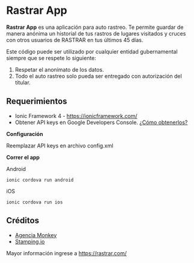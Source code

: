# Rastrar App

**Rastrar App** es una aplicación para auto rastreo. Te permite guardar de manera anónima un historial de tus rastros de lugares visitados y cruces con otros usuarios de RASTRAR en tus últimos 45 días.

Este código puede ser utilizado por cualquier entidad gubernamental siempre que se respete lo siguiente:
     
1. Respetar el anonimato de los datos.
2. Todo el auto rastreo solo pueda ser entregado con autorización del titular. 


## Requerimientos

- Ionic Framework 4 - https://ionicframework.com/
- Obtener API keys en Google Developers Console. [¿Cómo obtenerlos?](https://github.com/ionic-team/ionic-native-google-maps/blob/master/documents/api_key/generate_api_key.md)

**Configuración**

Reemplazar API keys en archivo config.xml

**Correr el app**

Android
    
    ionic cordova run android
    
iOS

    ionic cordova run ios

## Créditos

- [Agencia Monkey](https://monkey.pe/)
- [Stamping.io](https://stamping.io/)

Mayor información ingrese a https://rastrar.com/
